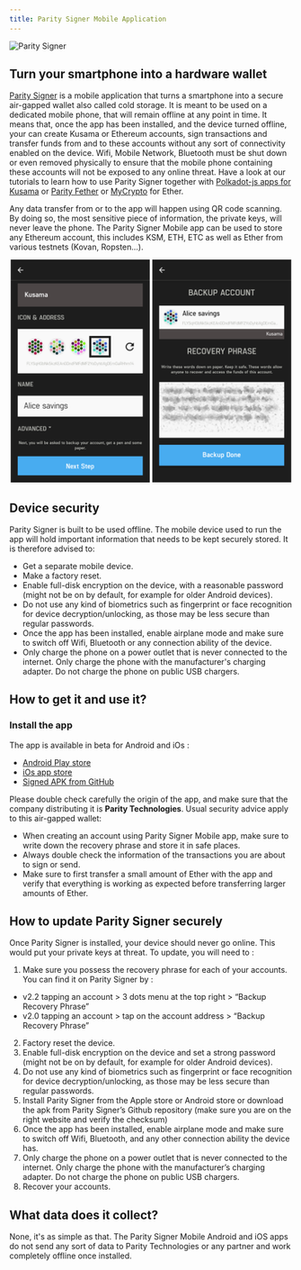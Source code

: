```yaml
---
title: Parity Signer Mobile Application
---
```


![Parity Signer](images/logo-parity-signer.jpg)

## Turn your smartphone into a hardware wallet
[Parity Signer](https://github.com/paritytech/parity-signer) is a mobile application that turns a smartphone into a secure air-gapped wallet also called cold storage. It is meant to be used on a dedicated mobile phone, that will remain offline at any point in time. It means that, once the app has been installed, and the device turned offline, your can create Kusama or Ethereum accounts, sign transactions and transfer funds from and to these accounts without any sort of connectivity enabled on the device. Wifi, Mobile Network, Bluetooth must be shut down or even removed physically to ensure that the mobile phone containing these accounts will not be exposed to any online threat. Have a look at our tutorials to learn how to use Parity Signer together with [Polkadot-js apps for Kusama](Parity-Signer-Mobile-App-Apps-Kusama-tutorial) or [Parity Fether](Parity-Signer-Mobile-App-Fether-tutorial) or [MyCrypto](Parity-Signer-Mobile-App-MyCrypto-tutorial) for Ether.

Any data transfer from or to the app will happen using QR code scanning. By doing so, the most sensitive piece of information, the private keys, will never leave the phone. The Parity Signer Mobile app can be used to store any Ethereum account, this includes KSM, ETH, ETC as well as Ether from various testnets (Kovan, Ropsten...).

![screenshot Parity Signer](images/Parity-signer-android-apps-0.png)

## Device security
Parity Signer is built to be used offline. The mobile device used to run the app will hold important information that needs to be kept securely stored. It is therefore advised to:
- Get a separate mobile device.
- Make a factory reset.
- Enable full-disk encryption on the device, with a reasonable password (might not be on by default, for example for older Android devices).
- Do not use any kind of biometrics such as fingerprint or face recognition for device decryption/unlocking, as those may be less secure than regular passwords.
- Once the app has been installed, enable airplane mode and make sure to switch off Wifi, Bluetooth or any connection ability of the device.
- Only charge the phone on a power outlet that is never connected to the internet. Only charge the phone with the manufacturer's charging adapter. Do not charge the phone on public USB chargers.

## How to get it and use it?

### Install the app
The app is available in beta for Android and iOs :
- [Android Play store](https://play.google.com/store/apps/details?id=io.parity.signer)
- [iOs app store](https://itunes.apple.com/us/app/parity-signer/id1218174838)
- [Signed APK from GitHub](https://github.com/paritytech/parity-signer/releases)

Please double check carefully the origin of the app, and make sure that the company distributing it is **Parity Technologies**. Usual security advice apply to this air-gapped wallet: 
- When creating an account using Parity Signer Mobile app, make sure to write down the recovery phrase and store it in safe places.
- Always double check the information of the transactions you are about to sign or send.
- Make sure to first transfer a small amount of Ether with the app and verify that everything is working as expected before transferring larger amounts of Ether.

## How to update Parity Signer securely
Once Parity Signer is installed, your device should never go online. This would put your private keys at threat. To update, you will need to :
1. Make sure you possess the recovery phrase for each of your accounts. You can find it on Parity Signer by :
- v2.2 tapping an account > 3 dots menu at the top right > “Backup Recovery Phrase”
- v2.0 tapping an account > tap on the account address >   “Backup Recovery Phrase”
2. Factory reset the device.
3. Enable full-disk encryption on the device and set a strong password (might not be on by default, for example for older Android devices).
4. Do not use any kind of biometrics such as fingerprint or face recognition for device decryption/unlocking, as those may be less secure than regular passwords.
5. Install Parity Signer from the Apple store or Android store or download the apk from Parity Signer’s Github repository (make sure you are on the right website and verify the checksum)
6. Once the app has been installed, enable airplane mode and make sure to switch off Wifi, Bluetooth, and any other connection ability the device has.
7. Only charge the phone on a power outlet that is never connected to the internet. Only charge the phone with the manufacturer’s charging adapter. Do not charge the phone on public USB chargers.
8. Recover your accounts.

## What data does it collect?
None, it's as simple as that. The Parity Signer Mobile Android and iOS apps do not send any sort of data to Parity Technologies or any partner and work completely offline once installed.

